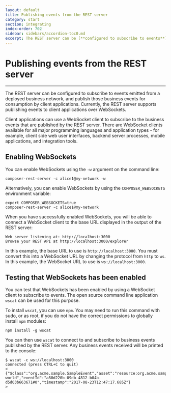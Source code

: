 ```yaml
---
layout: default
title: Publishing events from the REST server
category: start
section: integrating
index-order: 702
sidebar: sidebars/accordion-toc0.md
excerpt: The REST server can be [**configured to subscribe to events**](./publishing-events.html) emitted from a deployed business network, and publish those events to client applications.
---
```


# Publishing events from the REST server

---

The REST server can be configured to subscribe to events emitted from a deployed business network, and publish those business events for consumption by client applications. Currently, the REST server supports publishing events to client applications over WebSockets.

Client applications can use a WebSocket client to subscribe to the business events that are published by the REST server. There are WebSocket clients available for all major programming languages and application types - for example, client side web user interfaces, backend server processes, mobile applications, and integration tools.

## Enabling WebSockets

You can enable WebSockets using the `-w` argument on the command line:

    composer-rest-server -c alice1@my-network -w

Alternatively, you can enable WebSockets by using the `COMPOSER_WEBSOCKETS` environment variable:

    export COMPOSER_WEBSOCKETS=true
    composer-rest-server -c alice1@my-network

When you have successfully enabled WebSockets, you will be able to connect a WebSocket client to the base URL displayed in the output of the REST server:

    Web server listening at: http://localhost:3000
    Browse your REST API at http://localhost:3000/explorer

In this example, the base URL to use is `http://localhost:3000`. You must convert this into a WebSocket URL by changing the protocol from `http` to `ws`. In this example, the WebSocket URL to use is `ws://localhost:3000`.

## Testing that WebSockets has been enabled

You can test that WebSockets has been enabled by using a WebSocket client to subscribe to events. The open source command line application `wscat` can be used for this purpose.

To install `wscat`, you can use `npm`. You may need to run this command with sudo, or as root, if you do not have the correct permissions to globally install `npm` modules:

    npm install -g wscat

You can then use `wscat` to connect to and subscribe to business events published by the REST server. Any business events received will be printed to the console:

    $ wscat -c ws://localhost:3000
    connected (press CTRL+C to quit)
    < {"$class":"org.acme.sample.SampleEvent","asset":"resource:org.acme.sample.SampleAsset#assetId:1","oldValue":"","newValue":"hello world","eventId":"a80d220b-09db-4812-b04b-d5d03b663671#0","timestamp":"2017-08-23T12:47:17.685Z"}
    >
